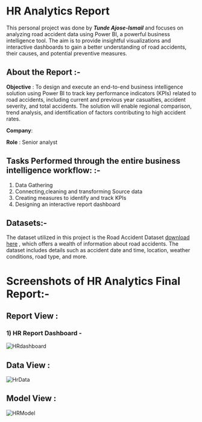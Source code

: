 
# HR Analytics Report
This personal project was done by ***Tunde Ajose-Ismail*** and focuses on analyzing road accident data using Power BI, a powerful business intelligence tool. The aim is to provide insightful visualizations and interactive dashboards to gain a better understanding of road accidents, their causes, and potential preventive measures.


## About the Report :-
**Objective** : To design and execute an end-to-end business intelligence solution using Power BI to track key performance indicators (KPIs) related to road accidents, including current and previous year casualties, accident severity, and total accidents. The solution will enable regional comparison, trend analysis, and identification of factors contributing to high accident rates.


**Company**: 

**Role** : Senior analyst

## Tasks Performed through the entire business intelligence workflow: :-
1. Data Gathering
2. Connecting,cleaning and transforming Source data
3. Creating measures to identify and track KPIs 
4. Designing an interactive report dashboard

## Datasets:-
The dataset utilized in this project is the Road Accident Dataset [download here](https://github.com/xclusivedon/Road-Accident-Analysis-Report-Power-BI/blob/main/Road%20Accident%20Data.xlsb) , which offers a wealth of information about road accidents. The dataset includes details such as accident date and time, location, weather conditions, road type, and more.

# Screenshots of HR Analytics Final Report:-

## Report View :

### 1) HR Report Dashboard -

![HRdashboard](https://github.com/xclusivedon/HR-Analytics-Report/assets/80249869/129e6363-60ac-4211-93b7-1da5004d192f)


## Data View :
![HrData](https://github.com/xclusivedon/HR-Analytics-Report/assets/80249869/535d9ff3-db54-427d-af01-19e8589fa71a)

## Model View :
![HRModel](https://github.com/xclusivedon/HR-Analytics-Report/assets/80249869/643b9358-71c9-42ee-adf6-f68a172795b2)
